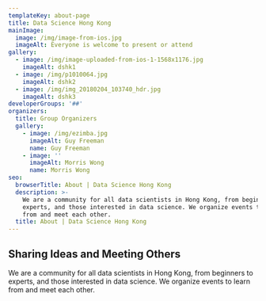 ```yaml
---
templateKey: about-page
title: Data Science Hong Kong
mainImage:
  image: /img/image-from-ios.jpg
  imageAlt: Everyone is welcome to present or attend
gallery:
  - image: /img/image-uploaded-from-ios-1-1568x1176.jpg
    imageAlt: dshk1
  - image: /img/p1010064.jpg
    imageAlt: dshk2
  - image: /img/img_20180204_103740_hdr.jpg
    imageAlt: dshk3
developerGroups: '##'
organizers:
  title: Group Organizers
  gallery:
    - image: /img/ezimba.jpg
      imageAlt: Guy Freeman
      name: Guy Freeman
    - image: ''
      imageAlt: Morris Wong
      name: Morris Wong
seo:
  browserTitle: About | Data Science Hong Kong
  description: >-
    We are a community for all data scientists in Hong Kong, from beginners to
    experts, and those interested in data science. We organize events to learn
    from and meet each other.
  title: About | Data Science Hong Kong
---
```

## Sharing Ideas and Meeting Others

We are a community for all data scientists in Hong Kong, from beginners to experts, and those interested in data science. We organize events to learn from and meet each other.
